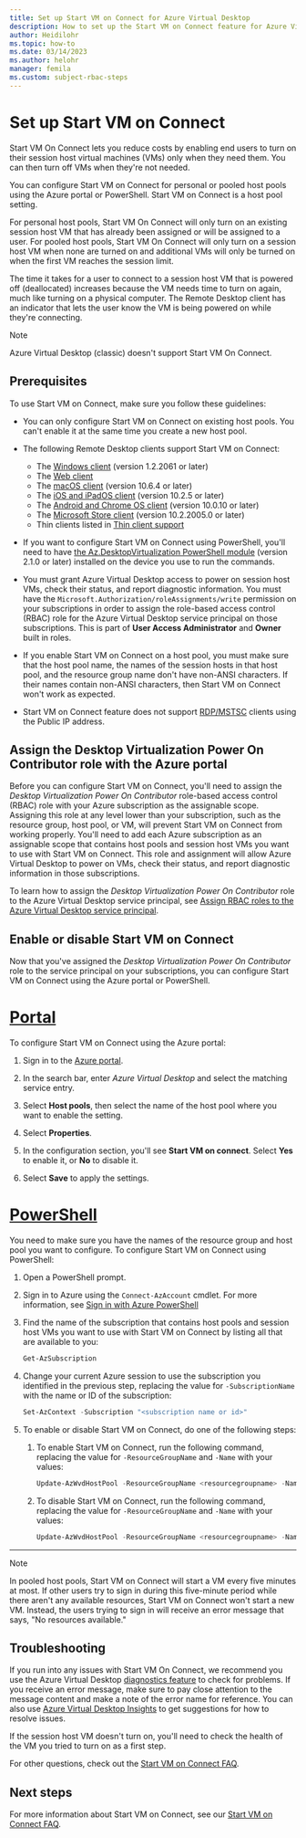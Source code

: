 ```yaml
---
title: Set up Start VM on Connect for Azure Virtual Desktop
description: How to set up the Start VM on Connect feature for Azure Virtual Desktop to turn on session host virtual machines only when they're needed.
author: Heidilohr
ms.topic: how-to
ms.date: 03/14/2023
ms.author: helohr
manager: femila
ms.custom: subject-rbac-steps
---
```

# Set up Start VM on Connect

Start VM On Connect lets you reduce costs by enabling end users to turn on their session host virtual machines (VMs) only when they need them. You can then turn off VMs when they're not needed.

You can configure Start VM on Connect for personal or pooled host pools using the Azure portal or PowerShell. Start VM on Connect is a host pool setting.

For personal host pools, Start VM On Connect will only turn on an existing session host VM that has already been assigned or will be assigned to a user. For pooled host pools, Start VM On Connect will only turn on a session host VM when none are turned on and additional VMs will only be turned on when the first VM reaches the session limit.

The time it takes for a user to connect to a session host VM that is powered off (deallocated) increases because the VM needs time to turn on again, much like turning on a physical computer. The Remote Desktop client has an indicator that lets the user know the VM is being powered on while they're connecting.

> [!NOTE]
> Azure Virtual Desktop (classic) doesn't support Start VM On Connect.

## Prerequisites

To use Start VM on Connect, make sure you follow these guidelines:

- You can only configure Start VM on Connect on existing host pools. You can't enable it at the same time you create a new host pool.
- The following Remote Desktop clients support Start VM on Connect:
    - The [Windows client](./users/connect-windows.md?toc=/azure/virtual-desktop/toc.json&bc=/azure/virtual-desktop/breadcrumb/toc.json) (version 1.2.2061 or later)
    - The [Web client](./users/connect-web.md?toc=/azure/virtual-desktop/toc.json&bc=/azure/virtual-desktop/breadcrumb/toc.json)
    - The [macOS client](./users/connect-macos.md?toc=/azure/virtual-desktop/toc.json&bc=/azure/virtual-desktop/breadcrumb/toc.json) (version 10.6.4 or later)
    - The [iOS and iPadOS client](./users/connect-ios-ipados.md?toc=/azure/virtual-desktop/toc.json&bc=/azure/virtual-desktop/breadcrumb/toc.json) (version 10.2.5 or later)
    - The [Android and Chrome OS client](./users/connect-android-chrome-os.md?toc=/azure/virtual-desktop/toc.json&bc=/azure/virtual-desktop/breadcrumb/toc.json) (version 10.0.10 or later)
    - The [Microsoft Store client](./users/connect-microsoft-store.md?toc=/azure/virtual-desktop/toc.json&bc=/azure/virtual-desktop/breadcrumb/toc.json) (version 10.2.2005.0 or later)
    - Thin clients listed in [Thin client support](./users/connect-thin-clients.md?toc=/azure/virtual-desktop/toc.json&bc=/azure/virtual-desktop/breadcrumb/toc.json)
      
- If you want to configure Start VM on Connect using PowerShell, you'll need to have [the Az.DesktopVirtualization PowerShell module](https://www.powershellgallery.com/packages/Az.DesktopVirtualization) (version 2.1.0 or later) installed on the device you use to run the commands.
- You must grant Azure Virtual Desktop access to power on session host VMs, check their status, and report diagnostic information. You must have the `Microsoft.Authorization/roleAssignments/write` permission on your subscriptions in order to assign the role-based access control (RBAC) role for the Azure Virtual Desktop service principal on those subscriptions. This is part of **User Access Administrator** and **Owner** built in roles.
- If you enable Start VM on Connect on a host pool, you must make sure that the host pool name, the names of the session hosts in that host pool, and the resource group name don't have non-ANSI characters. If their names contain non-ANSI characters, then Start VM on Connect won't work as expected.
- Start VM on Connect feature does not support [RDP/MSTSC](https://learn.microsoft.com/en-us/azure/virtual-machines/windows/connect-rdp) clients using the Public IP address.

## Assign the Desktop Virtualization Power On Contributor role with the Azure portal

Before you can configure Start VM on Connect, you'll need to assign the *Desktop Virtualization Power On Contributor* role-based access control (RBAC) role with your Azure subscription as the assignable scope. Assigning this role at any level lower than your subscription, such as the resource group, host pool, or VM, will prevent Start VM on Connect from working properly. You'll need to add each Azure subscription as an assignable scope that contains host pools and session host VMs you want to use with Start VM on Connect. This role and assignment will allow Azure Virtual Desktop to power on VMs, check their status, and report diagnostic information in those subscriptions.

To learn how to assign the *Desktop Virtualization Power On Contributor* role to the Azure Virtual Desktop service principal, see [Assign RBAC roles to the Azure Virtual Desktop service principal](service-principal-assign-roles.md).

## Enable or disable Start VM on Connect

Now that you've assigned the *Desktop Virtualization Power On Contributor* role to the service principal on your subscriptions, you can configure Start VM on Connect using the Azure portal or PowerShell.

# [Portal](#tab/azure-portal)

To configure Start VM on Connect using the Azure portal:

1. Sign in to the [Azure portal](https://portal.azure.com).

1. In the search bar, enter *Azure Virtual Desktop* and select the matching service entry.

1. Select **Host pools**, then select the name of the host pool where you want to enable the setting.

1. Select **Properties**.

1. In the configuration section, you'll see **Start VM on connect**. Select **Yes** to enable it, or **No** to disable it.

2. Select **Save** to apply the settings.

# [PowerShell](#tab/azure-powershell)

You need to make sure you have the names of the resource group and host pool you want to configure. To configure Start VM on Connect using PowerShell:

1. Open a PowerShell prompt.

1. Sign in to Azure using the `Connect-AzAccount` cmdlet. For more information, see [Sign in with Azure PowerShell](/powershell/azure/authenticate-azureps)

1. Find the name of the subscription that contains host pools and session host VMs you want to use with Start VM on Connect by listing all that are available to you:

   ```powershell
   Get-AzSubscription
   ```

1. Change your current Azure session to use the subscription you identified in the previous step, replacing the value for `-SubscriptionName` with the name or ID of the subscription:

   ```powershell
   Set-AzContext -Subscription "<subscription name or id>"
   ```

1. To enable or disable Start VM on Connect, do one of the following steps:

   1. To enable Start VM on Connect, run the following command, replacing the value for `-ResourceGroupName` and `-Name` with your values:

       ```powershell
       Update-AzWvdHostPool -ResourceGroupName <resourcegroupname> -Name <hostpoolname> -StartVMOnConnect:$true
       ```

   1. To disable Start VM on Connect, run the following command, replacing the value for `-ResourceGroupName` and `-Name` with your values:

      ```powershell
      Update-AzWvdHostPool -ResourceGroupName <resourcegroupname> -Name <hostpoolname> -StartVMOnConnect:$false
      ```

---

>[!NOTE]
>In pooled host pools, Start VM on Connect will start a VM every five minutes at most. If other users try to sign in during this five-minute period while there aren't any available resources, Start VM on Connect won't start a new VM. Instead, the users trying to sign in will receive an error message that says, "No resources available."

## Troubleshooting

If you run into any issues with Start VM On Connect, we recommend you use the Azure Virtual Desktop [diagnostics feature](diagnostics-log-analytics.md) to check for problems. If you receive an error message, make sure to pay close attention to the message content and make a note of the error name for reference. You can also use [Azure Virtual Desktop Insights](insights.md) to get suggestions for how to resolve issues.

If the session host VM doesn't turn on, you'll need to check the health of the VM you tried to turn on as a first step.

For other questions, check out the [Start VM on Connect FAQ](start-virtual-machine-connect-faq.md).

## Next steps

For more information about Start VM on Connect, see our [Start VM on Connect FAQ](start-virtual-machine-connect-faq.md).
